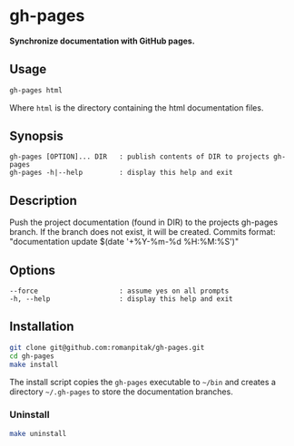 # gh-pages

**Synchronize documentation with GitHub pages.**

## Usage

```bash
gh-pages html
```

Where `html` is the directory containing the html documentation files.

## Synopsis

    gh-pages [OPTION]... DIR   : publish contents of DIR to projects gh-pages
    gh-pages -h|--help         : display this help and exit

## Description

Push the project documentation (found in DIR) to the projects gh-pages
branch. If the branch does not exist, it will be created.
Commits format: "documentation update $(date '+%Y-%m-%d %H:%M:%S')"

## Options

    --force                    : assume yes on all prompts
    -h, --help                 : display this help and exit

## Installation

```bash
git clone git@github.com:romanpitak/gh-pages.git
cd gh-pages
make install
```

The install script copies the `gh-pages` executable to `~/bin`
and creates a directory `~/.gh-pages` to store the documentation branches.

### Uninstall

```bash
make uninstall
```
